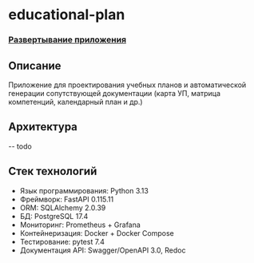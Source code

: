 # educational-plan

### [Развертывание приложения](./wiki/service-installation.md)

## Описание

Приложение для проектирования учебных планов и автоматической генерации сопутствующей документации (карта УП, матрица
компетенций, календарный план и др.)

## Архитектура

-- todo

## Стек технологий

- Язык программирования: Python 3.13
- Фреймворк: FastAPI 0.115.11
- ORM: SQLAlchemy 2.0.39
- БД: PostgreSQL 17.4
- Мониторинг: Prometheus + Grafana
- Контейнеризация: Docker + Docker Compose
- Тестирование: pytest 7.4
- Документация API: Swagger/OpenAPI 3.0, Redoc